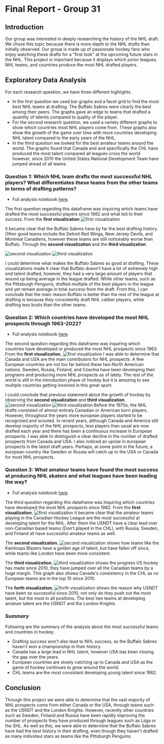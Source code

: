 # Final Report - Group 31

## Introduction

Our group was interested in deeply researching the history of the NHL draft. We chose this topic because there is more depth to the NHL drafts than initially observed. Our group is made up of passionate hockey fans who enjoy watching these drafts for a "first look" at the upcoming future stars in the NHL. This project is important because it displays which junior leagues, NHL teams, and countries produce the most NHL drafted players.

## Exploratory Data Analysis

For each research question, we have three different highlights.

- In the first question we used bar graphs and a facet grid to find the most best NHL teams at drafting. The Buffalo Sabres were clearly the best among their peers. The graphs gave an edge to teams that drafted a quantity of talents compared to quality of the player.
- For the second research question, we used a variety different graphs to show which countries most NHL players come from. These graphs also show the growth of the game over time with more countries developing NHL talent compared to the early years of the NHL. 
- In the third question we looked for the best amateur teams around the world. The graphs found that Canada and and specifically the CHL have produced the most talent compared all leagues cross the world however, since 2010 the United States National Development Team have jumped ahead of all teams. 

### Question 1: Which NHL team drafts the most successful NHL players? What differentiates these teams from the other teams in terms of drafting patterns?

- Full analysis notebook [here](https://github.com/ubco-W2022T2-data301/project-group-group31/blob/main/analysis/analysis1.ipynb).

The first question regarding this dataframe was inquiring which teams have drafted the most successful players since 1982 and what led to their success. From the **first visualization**
  ![first visualization](./images/Analysis1Plot1.png) 

it became clear that the Buffalo Sabres have by far the best drafting history. Other good teams include the Detroit Red Wings, New Jersey Devils, and Montreal Canadiens, however these teams are still noticeably worse than Buffalo. Through the **second visualization** and the **third visualization**

![second visualization](./images/Analysis1Plot2.png) 
![third visualization](./images/Analysis1Plot3.png) 

I could determine what makes the Buffalo Sabres so good at drafting. These visualizations made it clear that Buffalo doesn't have a lot of extremely high end talent drafted, however, they had a very large amount of players that wound up being average in the league drafted. While other teams, such as the Pittsburgh Penguins, drafted multiple of the best players in the league and yet remain average in total success from the draft. From this, I can conclude that the main reason Buffalo is better than the rest of the league at drafting is because they consistently draft NHL caliber players, while drafting less busts than the other teams.

### Question 2: Which countries have developed the most NHL prospects through 1963-2022?

- Full analysis notebook [here](https://github.com/ubco-W2022T2-data301/project-group-group31/blob/main/analysis/analysis2.ipynb).

The second question regarding this dataframe was inquiring which countries have developed or produced the most NHL prospects since 1963. 
From the **first visualization**,
  ![first visualization](./images/Analysis2P1.png) 
I was able to determine that Canada and USA are the main contributors for NHL prospects. A few European countries are not too far behind these two North American nations. Sweden, Russia, Finland, and Czechia have been developing their programs and producing more NHL prospects as of lately. The rest of the world is still in the introduction phase of hockey but it is amazing to see multiple countries getting involved in this great sport.

I could conclude that previous statement about the growth of hockey by observing the **second visualization** and **third visualization**.
  ![second visualization](./images/A2_Plot2.png)
  ![third visualization](./images/A2Plot3.png) 
Before the 1970s, the NHL drafts consisted of almost entirely Canadian or American born players. However, throughout the years more european players started to be recognized and scouted. 
In recent years, although Canada and America still develop majority of the NHL prospects, less players than usual are now drafted each year and there has been a continuous increase in European prospects. I was able to distinguish a clear decline in the number of drafted prospects from Canada and USA. I also noticed an uprise in european prospects in the latest draft years. Perhaps, at some point in the future, a european country like Sweden or Russia will catch up to the USA or Canada for most NHL prospects.

### Question 3: What amateur teams have found the most success at producing NHL skaters and what leagues have been leading the way?

- Full analysis notebook [here](https://github.com/ubco-W2022T2-data301/project-group-group31/blob/main/analysis/analysis3.ipynb).

The third question regarding this dataframe was Inquiring which countries have developed the most NHL prospects since 1982. 
From the **first visualization**, 
  ![first visualization](./images/A3_Plot1.png)
it became clear that the amateur teams playing in the Canadian Hockey League are the most successful at developing talent for the NHL. After them the USNDT have a clear lead over non-Canadian based teams (Don't played in the CHL), with Russia, Sweden, and Finland all have successful amateur teams as well. 

The **second visualization**,
  ![second visualization](./images/A3_Plot2.png)
shows how teams like the Kamloops Blazers have a golden age of talent, but have fallen off since, while teams like London have been more consistent. 

The **third visualization**,
  ![third visualization](./images/A3_Plot3.png)
shows the progress US hockey has made since 2010, they have jumped over all the Canadian teams by a huge margin. This graph also shows Canada's consistency in the CHL as no European teams are in the top 10 since 2010.

The **forth visualization**,
  ![forth visualization](./images/A3_Plot4.png)
shows the reason why USNDT have been so successful since 2010, not only do they push out the most talent, but the most in all positions. The best two teams at developing amatuer talent are the USNDT and the London Knights. 

### *Summary*  

Following are the summary of the analysis about the most successful teams and countries in hockey.  

- Drafting success won't also lead to NHL success, as the Buffalo Sabres haven't won a championship in their history.
- Canada has a large lead in NHL talent, however USA has been closing the gap over the years.
- European countries are slowly catching up to Canada and USA as the game of hockey continues to grow around the world.
- CHL teams are the most consistant developing young talent since 1982.  


## Conclusion

Through this project we were able to determine that the vast majority of NHL prospects come from either Canada or the USA, through teams such as the USNDT and the London Knights. However, recently other countries such as Sweden, Finland and Russia have been rapidly improving the number of prospects they have produced through leagues such as Liiga or the SHL. As well as this, we were able to determine that the Buffalo Sabres have had the best history in their drafting, even though they haven't drafted as many individaul stars as teams like the Pittsburgh Penguins.